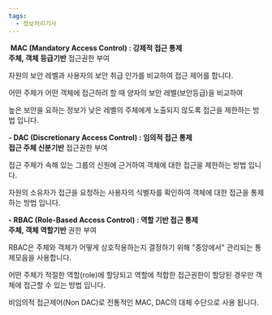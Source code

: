 ```yaml
---
tags:
  - 정보처리기사
---
```

 **MAC (Mandatory Access Control) : 강제적 접근 통제**  
**주체, 객체 등급기반** 접근권한 부여

자원의 보안 레벨과 사용자의 보안 취급 인가를 비교하여 접근 제어를 합니다.

어떤 주체가 어떤 객체에 접근하려 할 때 양자의 보안 레벨(보안등급)을 비교하여

높은 보안을 요하는 정보가 낮은 레벨의 주체에게 노출되지 않도록 접근을 제한하는 방법 입니다.

**- DAC (Discretionary Access Control) : 임의적 접근 통제**  
**접근 주체 신분기반** 접근권한 부여

접근 주체가 속해 있는 그룹의 신원에 근거하여 객체에 대한 접근을 제한하는 방법 입니다.

자원의 소유자가 접근을 요청하는 사용자의 식별자를 확인하여 객체에 대한 접근을 통제하는 방법 입니다.

**- RBAC (Role-Based Access Control) : 역할 기반 접근 통제**  
**주체, 객체 역할기반** 권한 부여

RBAC은 주체와 객체가 어떻게 상호작용하는지 결정하기 위해 "중앙에서" 관리되는 통제모음을 사용합니다.

어떤 주체가 적절한 역할(role)에 할당되고 역할에 적합한 접근권한이 할당된 경우만 객체에 접근할 수 있는 방법 입니다.

비임의적 접근제어(Non DAC)로 전통적인 MAC, DAC의 대체 수단으로 사용 됩니다.
